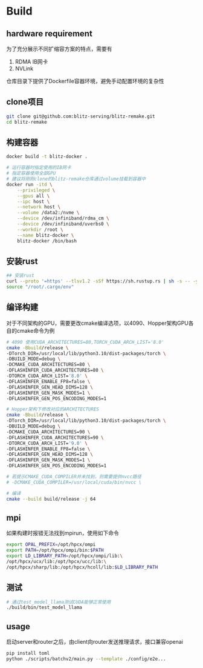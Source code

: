 # Build
## hardware requirement
为了充分展示不同扩缩容方案的特点，需要有
1. RDMA IB网卡
2. NVLink

仓库目录下提供了Dockerfile容器环境，避免手动配置环境的复杂性
## clone项目
```bash
git clone git@github.com:blitz-serving/blitz-remake.git
cd blitz-remake
```

## 构建容器
```bash
docker build -t blitz-docker .

# 运行容器时指定使用的IB网卡
# 指定容器使用全部GPU
# 建议将刚刚clone的blitz-remake仓库通过volume挂载到容器中
docker run -itd \
    --privileged \
    --gpus all \
    --ipc host \
    --network host \
    --volume /data2:/nvme \
    --device /dev/infiniband/rdma_cm \
    --device /dev/infiniband/uverbs0 \
    --workdir /root \
    --name blitz-docker \
    blitz-docker /bin/bash
```
## 安装rust
```bash
## 安装rust
curl --proto '=https' --tlsv1.2 -sSf https://sh.rustup.rs | sh -s -- -y
source "/root/.cargo/env"

```

## 编译构建
对于不同架构的GPU，需要更改cmake编译选项，以4090、Hopper架构GPU各自的cmake命令为例
```bash
# 4090 使用CUDA_ARCHITECTURES=80,TORCH_CUDA_ARCH_LIST='8.0'
cmake -Bbuild/release \
-DTorch_DIR=/usr/local/lib/python3.10/dist-packages/torch \
-DBUILD_MODE=debug \
-DCMAKE_CUDA_ARCHITECTURES=80 \
-DFLASHINFER_CUDA_ARCHITECTURES=80 \
-DTORCH_CUDA_ARCH_LIST='8.0' \
-DFLASHINFER_ENABLE_FP8=false \
-DFLASHINFER_GEN_HEAD_DIMS=128 \
-DFLASHINFER_GEN_MASK_MODES=1 \
-DFLASHINFER_GEN_POS_ENCODING_MODES=1 

# Hopper架构下修改对应的ARCHITECTURES
cmake -Bbuild/release \
-DTorch_DIR=/usr/local/lib/python3.10/dist-packages/torch \
-DBUILD_MODE=debug \
-DCMAKE_CUDA_ARCHITECTURES=90 \
-DFLASHINFER_CUDA_ARCHITECTURES=90 \
-DTORCH_CUDA_ARCH_LIST='9.0' \
-DFLASHINFER_ENABLE_FP8=false \
-DFLASHINFER_GEN_HEAD_DIMS=128 \
-DFLASHINFER_GEN_MASK_MODES=1 \
-DFLASHINFER_GEN_POS_ENCODING_MODES=1 

# 若提示CMAKE_CUDA_COMPILER并未找到，则需要提供nvcc路径
# -DCMAKE_CUDA_COMPILER=/usr/local/cuda/bin/nvcc \

# 编译
cmake --build build/release -j 64
```
## mpi

如果构建时报错无法找到mpirun，使用如下命令
```bash
export OPAL_PREFIX=/opt/hpcx/ompi                 
export PATH=/opt/hpcx/ompi/bin:$PATH
export LD_LIBRARY_PATH=/opt/hpcx/ompi/lib:\
/opt/hpcx/ucx/lib:/opt/hpcx/ucc/lib:\
/opt/hpcx/sharp/lib:/opt/hpcx/hcoll/lib:$LD_LIBRARY_PATH
```

## 测试
```bash
# 通过test_model_llama测试CUDA能够正常使用
./build/bin/test_model_llama
```



## usage
启动server和router之后，由client向router发送推理请求，接口兼容openai

```bash
pip install toml
python ./scripts/batchv2/main.py --template ./config/e2e...
```
